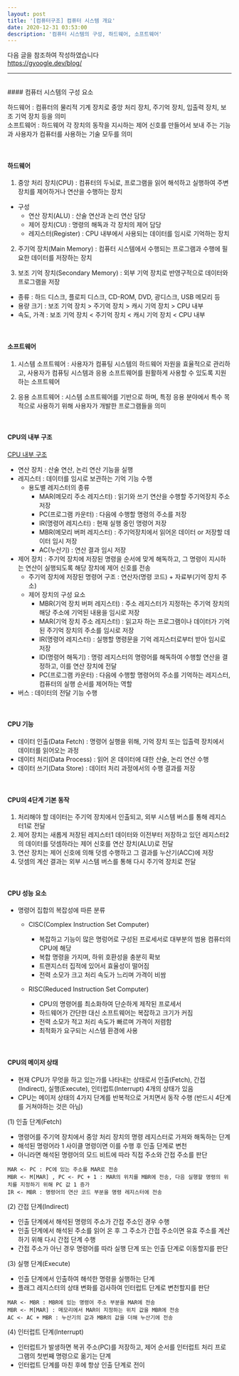 ```yaml
---
layout: post
title: '[컴퓨터구조] 컴퓨터 시스템 개요'
date: 2020-12-31 03:53:00
description: '컴퓨터 시스템의 구성, 하드웨어, 소프트웨어'
---
```


다음 글을 참조하여 작성하였습니다
<br>https://gyoogle.dev/blog/

<hr>

<br>
#### 컴퓨터 시스템의 구성 요소

하드웨어 : 컴퓨터의 물리적 기계 장치로 중앙 처리 장치, 주기억 장치, 입출력 장치, 보조 기억 장치 등을 의미
<br> 소프트웨어 : 하드웨어 각 장치의 동작을 지시하는 제어 신호를 만들어서 보내 주는 기능과 사용자가 컴퓨터를 사용하는 기술 모두를 의미

<br>

#### 하드웨어

1. 중앙 처리 장치(CPU) : 컴퓨터의 두뇌로, 프로그램을 읽어 해석하고 실행하여 주변 장치를 제어하거나 연산을 수행하는 장치

- 구성
  - 연산 장치(ALU) : 산술 연산과 논리 연산 담당
  - 제어 장치(CU) : 명령의 해독과 각 장치의 제어 담당
  - 레지스터(Register) : CPU 내부에서 사용되는 데이터를 임시로 기억하는 장치

2. 주기억 장치(Main Memory) : 컴퓨터 시스템에서 수행되는 프로그램과 수행에 필요한 데이터를 저장하는 장치

3. 보조 기억 장치(Secondary Memory) : 외부 기억 장치로 반영구적으로 데이터와 프로그램을 저장

- 종류 : 하드 디스크, 플로피 디스크, CD-ROM, DVD, 광디스크, USB 메모리 등
- 용량 크기 : 보조 기억 장치 > 주기억 장치 > 캐시 기억 장치 > CPU 내부
- 속도, 가격 : 보조 기억 장치 < 주기억 장치 < 캐시 기억 장치 < CPU 내부

<br>

#### 소프트웨어

1. 시스템 소프트웨어 : 사용자가 컴퓨팅 시스템의 하드웨어 자원을 효율적으로 관리하고, 사용자가 컴퓨팅 시스템과 응용 소프트웨어를 원활하게 사용할 수 있도록 지원하는 소프트웨어

2. 응용 소프트웨어 : 시스템 소프트웨어를 기반으로 하며, 특정 응용 분야에서 특수 목적으로 사용하기 위해 사용자가 개발한 프로그램들을 의미

<br>

#### CPU의 내부 구조

[CPU 내부 구조](https://media.vlpt.us/images/underlier12/post/446e1d69-b4a9-40d6-b18f-3292a5441b29/image.png)

- 연산 장치 : 산술 연산, 논리 연산 기능을 실행
- 레지스터 : 데이터를 임시로 보관하는 기억 기능 수행
  - 용도별 레지스터의 종류
    - MAR(메모리 주소 레지스터) : 읽기와 쓰기 연산을 수행할 주기억장치 주소 저장
    - PC(프로그램 카운터) : 다음에 수행할 명령의 주소를 저장
    - IR(명령어 레지스터) : 현재 실행 중인 명령어 저장
    - MBR(메모리 버퍼 레지스터) : 주기억장치에서 읽어온 데이터 or 저장할 데이터 임시 저장
    - AC(누산기) : 연산 결과 임시 저장
- 제어 장치 : 주기억 장치에 저장된 명령을 순서에 맞게 해독하고, 그 명령이 지시하는 연산이 실행되도록 해당 장치에 제어 신호를 전송
  - 주기억 장치에 저장된 명령어 구조 : 연산자(명령 코드) + 자료부(기억 장치 주소)
  - 제어 장치의 구성 요소
    - MBR(기억 장치 버퍼 레지스터) : 주소 레지스터가 지정하는 주기억 장치의 해당 주소에 기억된 내용을 임시로 저장
    - MAR(기억 장치 주소 레지스터) : 읽고자 하는 프로그램이나 데이터가 기억된 주기억 장치의 주소를 임시로 저장
    - IR(명령어 레지스터) : 실행할 명령문을 기억 레지스터로부터 받아 임시로 저장
    - ID(명령어 해독기) : 명렁 레지스터의 명령어를 해독하여 수행할 연산을 결정하고, 이를 연산 장치에 전달
    - PC(프로그램 카운터) : 다음에 수행할 명령어의 주소를 기억하는 레지스터, 컴퓨터의 실행 순서를 제어하는 역할
- 버스 : 데이터의 전달 기능 수행

<br>

#### CPU 기능

- 데이터 인출(Data Fetch) : 명령어 실행을 위해, 기억 장치 또는 입출력 장치에서 데이터를 읽어오는 과정
- 데이터 처리(Data Process) : 읽어 온 데이터에 대한 산술, 논리 연산 수행
- 데이터 쓰기(Data Store) : 데이터 처리 과정에서의 수행 결과를 저장

<br>

#### CPU의 4단계 기본 동작

1. 처리해야 할 데이터는 주기억 장치에서 인출되고, 외부 시스템 버스를 통해 레지스터1로 전달
2. 제어 장치는 새롭게 저장된 레지스터1 데이터와 이전부터 저장하고 있던 레지스터2의 데이터를 덧셈하라는 제어 신호를 연산 장치(ALU)로 전달
3. 연산 장치는 제어 신호에 의해 덧셈 수행하고 그 결과를 누산기(ACC)에 저장
4. 덧셈의 계산 결과는 외부 시스템 버스를 통해 다시 주기억 장치로 전달

<br>

#### CPU 성능 요소

- 명령어 집합의 복잡성에 따른 분류

  - CISC(Complex Instruction Set Computer)

    - 복잡하고 기능이 많은 명렁어로 구성된 프로세서로 대부분의 범용 컴퓨터의 CPU에 해당
    - 복합 명령을 가지며, 하위 호환성을 충분히 확보
    - 트랜지스터 집적에 있어서 효율성이 떨어짐
    - 전력 소모가 크고 처리 속도가 느리며 가격이 비쌈

  - RISC(Reduced Instruction Set Computer)

    - CPU의 명령어를 최소화하여 단순하게 제작된 프로세서
    - 하드웨어가 간단한 대신 소프트웨어는 복잡하고 크기가 커짐
    - 전력 소모가 적고 처리 속도가 빠르며 가격이 저렴함
    - 최적화가 요구되는 시스템 환경에 사용

<br>

#### CPU의 메이저 상태

- 현재 CPU가 무엇을 하고 있는가를 나타내는 상태로서 인출(Fetch), 간접(Indirect), 실행(Execute), 인터럽트(Interrupt) 4개의 상태가 있음
- CPU는 메이저 상태의 4가지 단계를 반복적으로 거치면서 동작 수행 (반드시 4단계를 거쳐야하는 것은 아님)

(1) 인출 단계(Fetch)

- 명령어를 주기억 장치에서 중앙 처리 장치의 명령 레지스터로 가져와 해독하는 단계
- 해석된 명령어라 1 사이클 명령이면 이를 수행 후 인출 단계로 변천
- 아니라면 해석된 명령어의 모드 비트에 따라 직접 주소와 간접 주소를 판단

```
MAR <- PC : PC에 있는 주소를 MAR로 전송
MBR <- M[MAR] , PC <- PC + 1 : MAR의 위치를 MBR에 전송, 다음 실행할 명령의 위치를 지정하기 위해 PC 값 1 증가
IR <- MBR : 명령어의 연산 코드 부분을 명령 레지스터에 전송
```

(2) 간접 단계(Indirect)

- 인출 단계에서 해석된 명령의 주소가 간접 주소인 경우 수행
- 인출 단계에서 해석된 주소를 읽어 온 후 그 주소가 간접 주소이면 유효 주소를 계산하기 위해 다시 간접 단계 수행
- 간접 주소가 아닌 경우 명령어를 따라 실행 단계 또는 인출 단계로 이동할지를 판단

(3) 실행 단계(Execute)

- 인출 단계에서 인출하여 해석한 명령을 실행하는 단계
- 플래그 레지스터의 상태 변화를 검사하여 인터럽트 단계로 변천할지를 판단

```
MAR <- MBR : MBR에 있는 명령어 주소 부분을 MAR에 전송
MBR <- M[MAR] : 메모리에서 MAR이 지정하는 위치 값을 MBR에 전송
AC <- AC + MBR : 누산기의 값과 MBR의 값을 더해 누산기에 전송
```

(4) 인터럽트 단계(Interrupt)

- 인터럽트가 발생하면 복귀 주소(PC)를 저장하고, 제어 순서를 인터럽트 처리 프로그램의 첫번째 명령으로 옮기는 단계
- 인터럽트 단계를 마친 후에 항상 인출 단계로 전이
